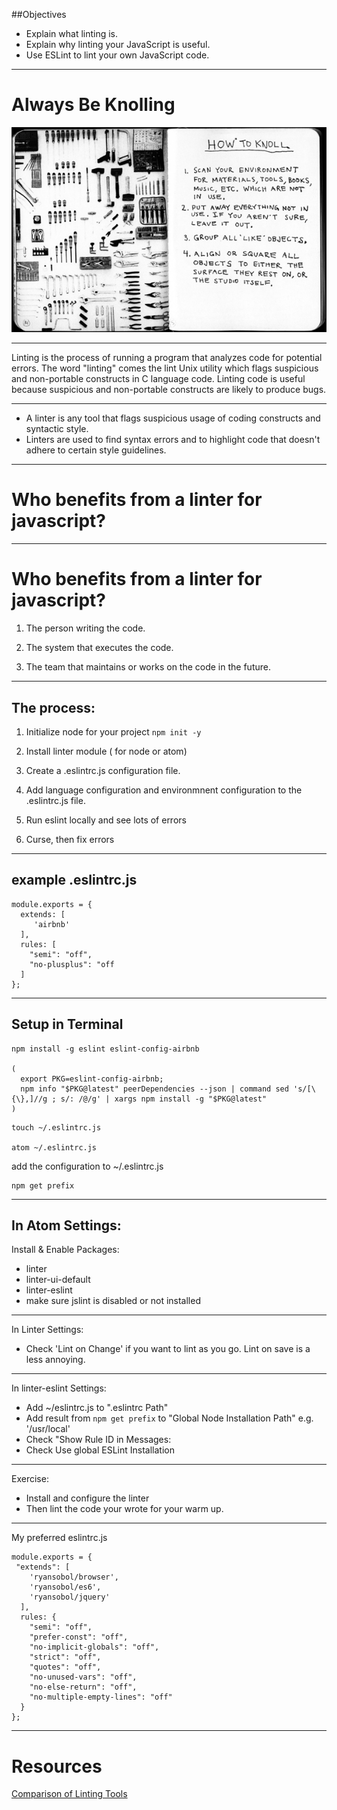 ##Objectives

+ Explain what linting is.
+ Explain why linting your JavaScript is useful.
+ Use ESLint to lint your own JavaScript code.

---

# Always Be Knolling

![inline](img/knoll.png)

---

Linting is the process of running a program that analyzes code for potential errors. The word "linting" comes the lint Unix utility which flags suspicious and non-portable constructs in C language code. Linting code is useful because suspicious and non-portable constructs are likely to produce bugs.

---

* A linter is any tool that flags suspicious usage of coding constructs and syntactic style.
* Linters are used to find syntax errors and to highlight code that doesn't adhere to certain style guidelines.

---

# Who benefits from a linter for javascript?

---

# Who benefits from a linter for javascript?

1. The person writing the code.

1. The system that executes the code.

1. The team that maintains or works on the code in the future.

---

## The process:

1. Initialize node for your project ```npm init -y```

1. Install linter module ( for node or atom)

1. Create a .eslintrc.js configuration file.

1. Add language configuration and environmnent configuration to the .eslintrc.js file.

1. Run eslint locally and see lots of errors

1. Curse, then fix errors

---

## example .eslintrc.js

```
module.exports = {
  extends: [
     'airbnb'
  ],
  rules: [
    "semi": "off",
    "no-plusplus": "off
  ]
};
```

---

## Setup in Terminal

```
npm install -g eslint eslint-config-airbnb

(
  export PKG=eslint-config-airbnb;
  npm info "$PKG@latest" peerDependencies --json | command sed 's/[\{\},]//g ; s/: /@/g' | xargs npm install -g "$PKG@latest"
)

```

```
touch ~/.eslintrc.js

atom ~/.eslintrc.js

```

add the configuration to ~/.eslintrc.js

```
npm get prefix
```

---

## In Atom Settings:

Install & Enable Packages:
- linter
- linter-ui-default
- linter-eslint
- make sure jslint is disabled or not installed

---

In Linter Settings:
- Check 'Lint on Change' if you want to lint as you go.  Lint on save is a less annoying.

---

In linter-eslint Settings:
- Add ~/eslintrc.js to ".eslintrc Path"
- Add result from ```npm get prefix``` to "Global Node Installation Path" e.g. '/usr/local'
- Check "Show Rule ID in Messages:
- Check Use global ESLint Installation


---

Exercise:
* Install and configure the linter
* Then lint the code your wrote for your warm up.

---

My preferred eslintrc.js

```
module.exports = {
 "extends": [
    'ryansobol/browser',
    'ryansobol/es6',
    'ryansobol/jquery'
  ],
  rules: {
    "semi": "off",
    "prefer-const": "off",
    "no-implicit-globals": "off",
    "strict": "off",
    "quotes": "off",
    "no-unused-vars": "off",
    "no-else-return": "off",
    "no-multiple-empty-lines": "off"
  }
};

```

---

# Resources
[Comparison of Linting Tools](https://www.sitepoint.com/comparison-javascript-linting-tools/)

